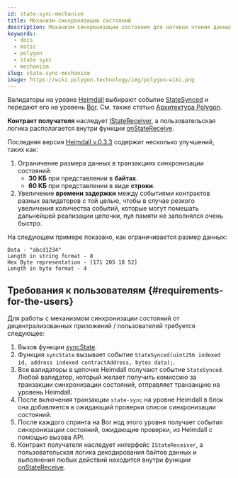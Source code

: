 ```yaml
---
id: state-sync-mechanism
title: Механизм синхронизации состояний
description: Механизм синхронизации состояния для нативно чтения данных Ethereum
keywords:
  - docs
  - matic
  - polygon
  - state sync
  - mechanism
slug: state-sync-mechanism
image: https://wiki.polygon.technology/img/polygon-wiki.png
---
```


Валидаторы на уровне [Heimdall](/docs/maintain/glossary.md#heimdall) выбирают событие [StateSynced](https://github.com/maticnetwork/contracts/blob/a4c26d59ca6e842af2b8d2265be1da15189e29a4/contracts/root/stateSyncer/StateSender.sol#L24) и передают его на уровень [Bor](/docs/maintain/glossary.md#bor). См. также статью [Архитектура Polygon](/docs/pos/polygon-architecture).

**Контракт получателя** наследует [IStateReceiver](https://github.com/maticnetwork/genesis-contracts/blob/master/contracts/IStateReceiver.sol), а пользовательская логика располагается внутри функции [onStateReceive](https://github.com/maticnetwork/genesis-contracts/blob/05556cfd91a6879a8190a6828428f50e4912ee1a/contracts/IStateReceiver.sol#L5).

Последняя версия [Heimdall v.0.3.3](https://github.com/maticnetwork/heimdall/releases/tag/v0.3.3) содержит несколько улучшений, таких как:
1. Ограничение размера данных в транзакциях синхронизации состояний:
    * **30 КБ** при представлении в **байтах**.
    * **60 КБ** при представлении в виде **строки**.
2. Увеличение **времени задержки** между событиями контрактов разных валидаторов с той целью, чтобы в случае резкого увеличения количества событий, которые могут помешать дальнейшей реализации цепочки, пул памяти не заполнялся очень быстро.

На следующем примере показано, как ограничивается размер данных:

```
Data - "abcd1234"
Length in string format - 8
Hex Byte representation - [171 205 18 52]
Length in byte format - 4
```

## Требования к пользователям {#requirements-for-the-users}

Для работы с механизмом синхронизации состояний от децентрализованных приложений / пользователей требуется следующее:

1. Вызов функции [syncState](https://github.com/maticnetwork/contracts/blob/19163ddecf91db17333859ae72dd73c91bee6191/contracts/root/stateSyncer/StateSender.sol#L33).
2. Функция `syncState` вызывает событие `StateSynced(uint256 indexed id, address indexed contractAddress, bytes data);`.
3. Все валидаторы в цепочке Heimdall получают событие `StateSynced`. Любой валидатор, который желает получить комиссию за транзакции синхронизации состояний, отправляет транзакцию на уровень Heimdall.
4. После включения транзакции `state-sync` на уровне Heimdall в блок она добавляется в ожидающий проверки список синхронизации состояний.
5. После каждого спринта на Bor нод этого уровня получает события синхронизации состояний, ожидающие проверки, из Heimdall с помощью вызова API.
6. Контракт получателя наследует интерфейс `IStateReceiver`, а пользовательская логика декодирования байтов данных и выполнения любых действий находится внутри функции [onStateReceive](https://github.com/maticnetwork/genesis-contracts/blob/master/contracts/IStateReceiver.sol).
